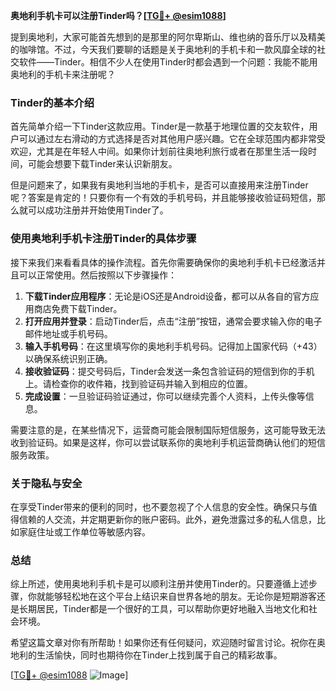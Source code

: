 **奥地利手机卡可以注册Tinder吗？[[TG💪+ @esim1088](https://t.me/s/esim1088)]**

提到奥地利，大家可能首先想到的是那里的阿尔卑斯山、维也纳的音乐厅以及精美的咖啡馆。不过，今天我们要聊的话题是关于奥地利的手机卡和一款风靡全球的社交软件——Tinder。相信不少人在使用Tinder时都会遇到一个问题：我能不能用奥地利的手机卡来注册呢？

### Tinder的基本介绍

首先简单介绍一下Tinder这款应用。Tinder是一款基于地理位置的交友软件，用户可以通过左右滑动的方式选择是否对其他用户感兴趣。它在全球范围内都非常受欢迎，尤其是在年轻人中间。如果你计划前往奥地利旅行或者在那里生活一段时间，可能会想要下载Tinder来认识新朋友。

但是问题来了，如果我有奥地利当地的手机卡，是否可以直接用来注册Tinder呢？答案是肯定的！只要你有一个有效的手机号码，并且能够接收验证码短信，那么就可以成功注册并开始使用Tinder了。

### 使用奥地利手机卡注册Tinder的具体步骤

接下来我们来看看具体的操作流程。首先你需要确保你的奥地利手机卡已经激活并且可以正常使用。然后按照以下步骤操作：

1. **下载Tinder应用程序**：无论是iOS还是Android设备，都可以从各自的官方应用商店免费下载Tinder。
2. **打开应用并登录**：启动Tinder后，点击“注册”按钮，通常会要求输入你的电子邮件地址或手机号码。
3. **输入手机号码**：在这里填写你的奥地利手机号码。记得加上国家代码（+43）以确保系统识别正确。
4. **接收验证码**：提交号码后，Tinder会发送一条包含验证码的短信到你的手机上。请检查你的收件箱，找到验证码并输入到相应的位置。
5. **完成设置**：一旦验证码验证通过，你可以继续完善个人资料，上传头像等信息。

需要注意的是，在某些情况下，运营商可能会限制国际短信服务，这可能导致无法收到验证码。如果是这样，你可以尝试联系你的奥地利手机运营商确认他们的短信服务政策。

### 关于隐私与安全

在享受Tinder带来的便利的同时，也不要忽视了个人信息的安全性。确保只与值得信赖的人交流，并定期更新你的账户密码。此外，避免泄露过多的私人信息，比如家庭住址或工作单位等敏感内容。

### 总结

综上所述，使用奥地利手机卡是可以顺利注册并使用Tinder的。只要遵循上述步骤，你就能够轻松地在这个平台上结识来自世界各地的朋友。无论你是短期游客还是长期居民，Tinder都是一个很好的工具，可以帮助你更好地融入当地文化和社会环境。

希望这篇文章对你有所帮助！如果你还有任何疑问，欢迎随时留言讨论。祝你在奥地利的生活愉快，同时也期待你在Tinder上找到属于自己的精彩故事。

[[TG💪+ @esim1088](https://t.me/s/esim1088) ![Image](https://i.postimg.cc/4NQfJmqS/Snipaste-2025-05-13-00-14-12.png)]
